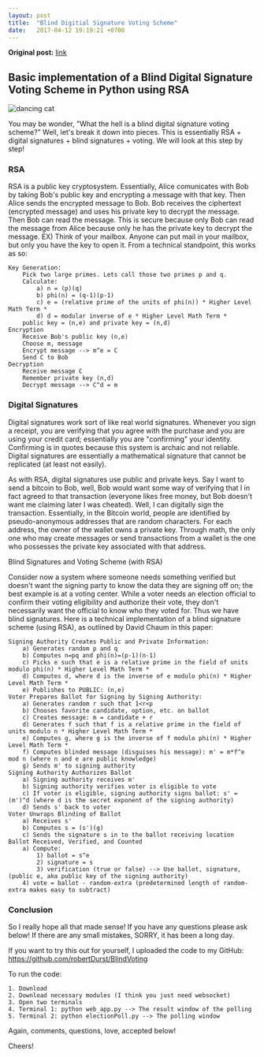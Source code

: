 ```yaml
---
layout: post
title:  "Blind Digitial Signature Voting Scheme"
date:   2017-04-12 19:19:21 +0700
---
```


**Original post:** [link](https://steemit.com/cryptography/@robertdurst10/blind-digital-signature-voting-scheme-implementation)

## Basic implementation of a Blind Digital Signature Voting Scheme in Python using RSA

![dancing cat](https://steemitimages.com/p/5CEvyaWxjaEsVUnNGyqbkS7pRBtq76DUohca25kDEK9zduSRqoj5q8gxdDtHmYQgk4gQCQQvtX5vxqZbb?format=match&mode=fit)

You may be wonder, "What the hell is a blind digital signature voting scheme?"
Well, let's break it down into pieces. This is essentially RSA + digital signatures + blind signatures + voting. We will look at this step by step!

### RSA

RSA is a public key cryptosystem. Essentially, Alice comunicates with Bob by taking Bob's public key and encrypting a message with that key. Then Alice sends the encrypted message to Bob. Bob receives the ciphertext (encrypted message) and uses his private key to decrypt the message. Then Bob can read the message. This is secure because only Bob can read the message from Alice because only he has the private key to decrypt the message. EX) Think of your mailbox. Anyone can put mail in your mailbox, but only you have the key to open it. From a technical standpoint, this works as so:

    Key Generation:
        Pick two large primes. Lets call those two primes p and q.
        Calculate:
            a) n = (p)(q)
            b) phi(n) = (q-1)(p-1)
            c) e = (relative prime of the units of phi(n)) * Higher Level Math Term *
            d) d = modular inverse of e * Higher Level Math Term *
        public key = (n,e) and private key = (n,d)
    Encryption
        Receive Bob's public key (n,e)
        Choose m, message
        Encrypt message --> m^e = C
        Send C to Bob
    Decryption
        Receive message C
        Remember private key (n,d)
        Decrypt message --> C^d = m

### Digital Signatures

Digital signatures work sort of like real world signatures. Whenever you sign a receipt, you are verifying that you agree with the purchase and you are using your credit card; essentially you are "confirming" your identity. Confirming is in quotes because this system is archaic and not reliable. Digital signatures are essentially a mathematical signature that cannot be replicated (at least not easily).

As with RSA, digital signatures use public and private keys. Say I want to send a bitcoin to Bob, well, Bob would want some way of verifying that I in fact agreed to that transaction (everyone likes free money, but Bob doesn't want me claiming later I was cheated). Well, I can digitally sign the transaction. Essentially, in the Bitcoin world, people are identified by pseudo-anonymous addresses that are random characters. For each address, the owner of the wallet owns a private key. Through math, the only one who may create messages or send transactions from a wallet is the one who possesses the private key associated with that address.

Blind Signatures and Voting Scheme (with RSA)

Consider now a system where someone needs something verified but doesn't want the signing party to know the data they are signing off on; the best example is at a voting center. While a voter needs an election official to confirm their voting eligibility and authorize their vote, they don't necessarily want the official to know who they voted for. Thus we have blind signatures. Here is a technical implementation of a blind signature scheme (using RSA), as outlined by David Chaum in this paper:

    Signing Authority Creates Public and Private Information:
        a) Generates random p and q
        b) Computes n=pq and phi(n)=(p-1)(n-1)
        c) Picks e such that e is a relative prime in the field of units modulo phi(n) * Higher Level Math Term *
        d) Computes d, where d is the inverse of e modulo phi(n) * Higher Level Math Term *
        e) Publishes to PUBLIC: (n,e)
    Voter Prepares Ballot for Signing by Signing Authority:
        a) Generates random r such that 1<r<p
        b) Chooses favorite candidate, option, etc. on ballot
        c) Creates message: m = candidate + r
        d) Generates f such that f is a relative prime in the field of units modulo n * Higher Level Math Term *
        e) Computes g, where g is the inverse of f modulo phi(n) * Higher Level Math Term *
        f) Computes blinded message (disguises his message): m' = m*f^e mod n (where n and e are public knowledge)
        g) Sends m' to signing authority
    Signing Authority Authorizes Ballot
        a) Signing authority receives m'
        b) Signing authority verifies voter is eligible to vote
        c) If voter is eligible, signing authority signs ballot: s' = (m')^d (where d is the secret exponent of the signing authority)
        d) Sends s' back to voter
    Voter Unwraps Blinding of Ballot
        a) Receives s'
        b) Computes s = (s')(g)
        c) Sends the signature s in to the ballot receiving location
    Ballot Received, Verified, and Counted
        a) Compute:
            1) ballot = s^e
            2) signature = s
            3) verification (true or false) --> Use ballot, signature, (public e, aka public key of the signing authority)
        4) vote = ballot - random-extra (predetermined length of random-extra makes easy to subtract)

### Conclusion

So I really hope all that made sense! If you have any questions please ask below! If there are any small mistakes, SORRY, it has been a long day.

If you want to try this out for yourself, I uploaded the code to my GitHub: https://github.com/robertDurst/BlindVoting

To run the code:

    1. Download
    2. Download necessary modules (I think you just need websocket)
    3. Open two terminals
    4. Terminal 1: python web_app.py --> The result window of the polling
    5. Terminal 2: python electionPoll.py --> The polling window

Again, comments, questions, love, accepted below!

Cheers!